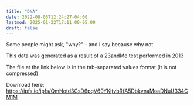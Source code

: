 ```yaml
---
title: "DNA"
date: 2022-08-05T12:24:27-04:00
lastmod: 2025-01-22T17:11:00-05:00
draft: false
---
```

Some people might ask, "why?" - and I say because why not

This data was generated as a result of a 23andMe test performed in 2013

The file at the link below is in the tab-separated values format (it is not compressed)

Download here: https://ipfs.io/ipfs/QmNotd3CsD6pqV69YKjtvbRfA5DbkynaMoaDNuU334CM1M
